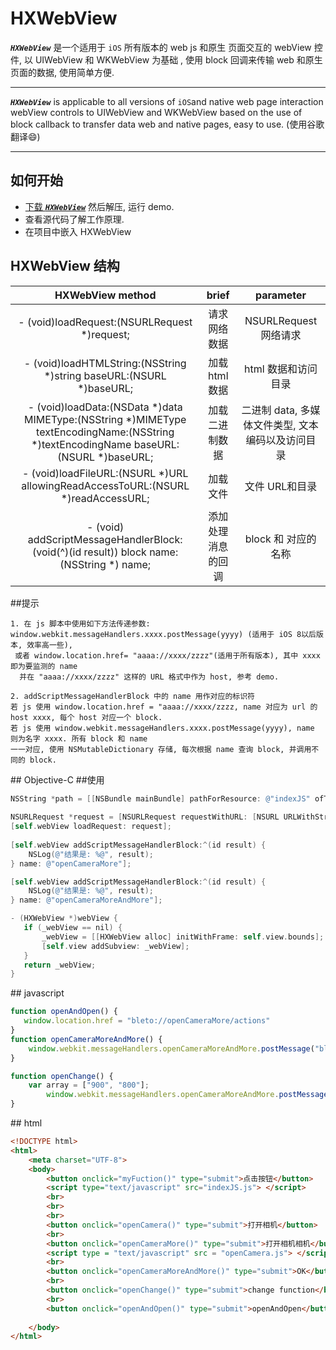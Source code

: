 # HXWebView

**_`HXWebView`_** 是一个适用于 `iOS` 所有版本的 web js 和原生
页面交互的 webView 控件, 以 UIWebView 和 WKWebView 为基础
, 使用 block 回调来传输 web 和原生页面的数据, 使用简单方便.
***

**_`HXWebView`_** is applicable to all versions of 
`iOS`and native web page interaction webView 
controls to UIWebView and WKWebView based on the 
use of block callback to transfer data web and 
native pages, easy to use. (使用谷歌翻译:smile:)
*** 

## 如何开始
* [下载 **_`HXWebView`_**](https://github.com/huangxionging/HXWebView/archive/master.zip)
然后解压, 运行 demo.
* 查看源代码了解工作原理. 
* 在项目中嵌入 HXWebView

## HXWebView 结构
| HXWebView method       |      brief             | parameter | 
|:----------------------:|:----------------------:| :--------:|
|- (void)loadRequest:(NSURLRequest *)request; | 请求网络数据 | NSURLRequest 网络请求|
|- (void)loadHTMLString:(NSString *)string baseURL:(NSURL *)baseURL;| 加载 html 数据| html 数据和访问目录|
|- (void)loadData:(NSData *)data MIMEType:(NSString *)MIMEType textEncodingName:(NSString *)textEncodingName baseURL:(NSURL *)baseURL; |加载二进制数据| 二进制 data, 多媒体文件类型, 文本编码以及访问目录|
|- (void)loadFileURL:(NSURL *)URL allowingReadAccessToURL:(NSURL *)readAccessURL;| 加载文件| 文件 URL和目录|
|- (void) addScriptMessageHandlerBlock: (void(^)(id result)) block name:(NSString *) name;| 添加处理消息的回调| block 和 对应的名称 |

##提示
```
1. 在 js 脚本中使用如下方法传递参数:
window.webkit.messageHandlers.xxxx.postMessage(yyyy) (适用于 iOS 8以后版本, 效率高一些),
 或者 window.location.href= "aaaa://xxxx/zzzz"(适用于所有版本), 其中 xxxx 即为要监测的 name
  并在 "aaaa://xxxx/zzzz" 这样的 URL 格式中作为 host, 参考 demo.
  
2. addScriptMessageHandlerBlock 中的 name 用作对应的标识符
若 js 使用 window.location.href = "aaaa://xxxx/zzzz, name 对应为 url 的 host xxxx, 每个 host 对应一个 block.
若 js 使用 window.webkit.messageHandlers.xxxx.postMessage(yyyy), name 则为名字 xxxx. 所有 block 和 name 
一一对应, 使用 NSMutableDictionary 存储, 每次根据 name 查询 block, 并调用不同的 block.
```

##<a name="Objective-C"/> Objective-C
##使用
```Objective-C
NSString *path = [[NSBundle mainBundle] pathForResource: @"indexJS" ofType: @"html"];
    
NSURLRequest *request = [NSURLRequest requestWithURL: [NSURL URLWithString: path]];
[self.webView loadRequest: request];
    
[self.webView addScriptMessageHandlerBlock:^(id result) {
    NSLog(@"结果是: %@", result);
} name: @"openCameraMore"];

[self.webView addScriptMessageHandlerBlock:^(id result) {
    NSLog(@"结果是: %@", result);
} name: @"openCameraMoreAndMore"];
 ```

 ```Objective-C
 - (HXWebView *)webView {
    if (_webView == nil) {
        _webView = [[HXWebView alloc] initWithFrame: self.view.bounds];
        [self.view addSubview: _webView];
    }
    return _webView;
}
```

##<a name="javascript"/> javascript
```javascript
function openAndOpen() {
   window.location.href = "bleto://openCameraMore/actions"
}
function openCameraMoreAndMore() {
    window.webkit.messageHandlers.openCameraMoreAndMore.postMessage("bleto://more");
}

function openChange() {
    var array = ["900", "800"];
        window.webkit.messageHandlers.openCameraMoreAndMore.postMessage(array);
}
```

##<a name="html"/> html
```html
<!DOCTYPE html>
<html>
	<meta charset="UTF-8">
	<body>
		<button onclick="myFuction()" type="submit">点击按钮</button> 
		<script type="text/javascript" src="indexJS.js"> </script>
		<br>
		<br>
		<br>
		<button onclick="openCamera()" type="submit">打开相机</button>
        <br>
        <button onclick="openCameraMore()" type="submit">打开相机相机</button>
        <script type = "text/javascript" src = "openCamera.js"> </script>
        <br>
        <button onclick="openCameraMoreAndMore()" type="submit">OK</button>
        <br>
        <button onclick="openChange()" type="submit">change function</button>
        <br>
        <button onclick="openAndOpen()" type="submit">openAndOpen</button>
        
	</body>	
</html>
```